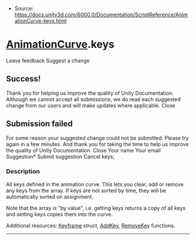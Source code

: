 * Source: https://docs.unity3d.com/6000.0/Documentation/ScriptReference/AnimationCurve-keys.html

#  [AnimationCurve](https://docs.unity3d.com/6000.0/Documentation/ScriptReference/AnimationCurve.html).keys
Leave feedback
Suggest a change
## Success!
Thank you for helping us improve the quality of Unity Documentation. Although we cannot accept all submissions, we do read each suggested change from our users and will make updates where applicable.
Close
## Submission failed
For some reason your suggested change could not be submitted. Please <a>try again</a> in a few minutes. And thank you for taking the time to help us improve the quality of Unity Documentation.
Close
Your name Your email Suggestion* Submit suggestion
Cancel
keys; 
### Description
All keys defined in the animation curve.
This lets you clear, add or remove any keys from the array. If keys are not sorted by time, they will be automatically sorted on assignment.  
  
Note that the array is "by value", i.e. getting keys returns a copy of all keys and setting keys copies them into the curve.  
  
Additional resources: [Keyframe](https://docs.unity3d.com/6000.0/Documentation/ScriptReference/Keyframe.html) struct, [AddKey](https://docs.unity3d.com/6000.0/Documentation/ScriptReference/AnimationCurve.AddKey.html), [RemoveKey](https://docs.unity3d.com/6000.0/Documentation/ScriptReference/AnimationCurve.RemoveKey.html) functions.  
  

* * *
